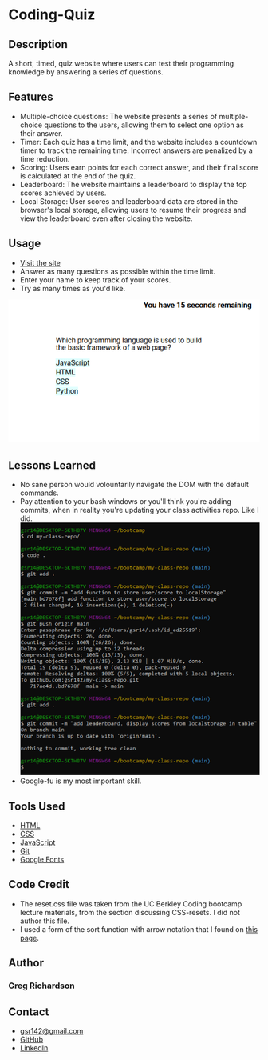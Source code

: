 # Coding-Quiz

## Description

A short, timed, quiz website where users can test their programming knowledge by answering a series of questions.

## Features
* Multiple-choice questions: The website presents a series of multiple-choice questions to the users, allowing them to select one option as their answer.
* Timer: Each quiz has a time limit, and the website includes a countdown timer to track the remaining time. Incorrect answers are penalized by a time reduction.
* Scoring: Users earn points for each correct answer, and their final score is calculated at the end of the quiz.
* Leaderboard: The website maintains a leaderboard to display the top scores achieved by users.
* Local Storage: User scores and leaderboard data are stored in the browser's local storage, allowing users to resume their progress and view the leaderboard even after closing the website.

## Usage

* [Visit the site](https://gsr142.github.io/coding-quiz/)
* Answer as many questions as possible within the time limit.
* Enter your name to keep track of your scores.
* Try as many times as you'd like.

![Coding-Quiz](./assets/images/screenshot.png)

## Lessons Learned
* No sane person would volountarily navigate the DOM with the default commands.
* Pay attention to your bash windows or you'll think you're adding commits, when in reality you're updating your class activities repo. Like I did.
![oops](./assets/images/git-screwup.png)
* Google-fu is my most important skill.

## Tools Used
* [HTML](https://developer.mozilla.org/en-US/docs/Web/HTML)
* [CSS](https://developer.mozilla.org/en-US/docs/Web/CSS)
* [JavaScript](https://developer.mozilla.org/en-US/docs/Web/javascript)
* [Git](https://git-scm.com/)
* [Google Fonts](fonts.google.com)

## Code Credit
* The reset.css file was taken from the UC Berkley Coding bootcamp lecture materials, from the section discussing CSS-resets. I did not author this file.
* I used a form of the sort function with arrow notation that I found on [this page](https://medium.com/coding-at-dawn/how-to-sort-an-array-numerically-in-javascript-2b22710e3958).

## Author
### Greg Richardson

## Contact
* gsr142@gmail.com
* [GitHub](https://github.com/gsr142)
* [LinkedIn](https://www.linkedin.com/in/gregory-richardson-7bb3a1280/)